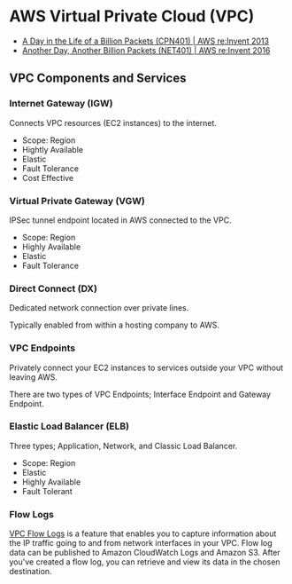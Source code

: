 # AWS Virtual Private Cloud (VPC)

* [A Day in the Life of a Billion Packets (CPN401) | AWS re:Invent 2013](https://www.youtube.com/watch?v=Zd5hsL-JNY4)
* [Another Day, Another Billion Packets (NET401) | AWS re:Invent 2016](https://www.youtube.com/watch?v=St3SE4LWhKo)

## VPC Components and Services

### Internet Gateway (IGW)

Connects VPC resources (EC2 instances) to the internet.

* Scope: Region
* Hightly Available
* Elastic
* Fault Tolerance
* Cost Effective

### Virtual Private Gateway (VGW)

IPSec tunnel endpoint located in AWS connected to the VPC.

* Scope: Region
* Highly Available
* Elastic
* Fault Tolerance

### Direct Connect (DX)

Dedicated network connection over private lines.

Typically enabled from within a hosting company to AWS.

### VPC Endpoints

Privately connect your EC2 instances to services outside your VPC without leaving AWS.

There are two types of VPC Endpoints; Interface Endpoint and Gateway Endpoint.

### Elastic Load Balancer (ELB)

Three types; Application, Network, and Classic Load Balancer.

* Scope: Region
* Elastic
* Highly Available
* Fault Tolerant

### Flow Logs

[VPC Flow Logs](https://docs.aws.amazon.com/vpc/latest/userguide/flow-logs.html) is a feature that enables you to capture information about the IP traffic going to and from network interfaces in your VPC. Flow log data can be published to Amazon CloudWatch Logs and Amazon S3. After you've created a flow log, you can retrieve and view its data in the chosen destination. 
